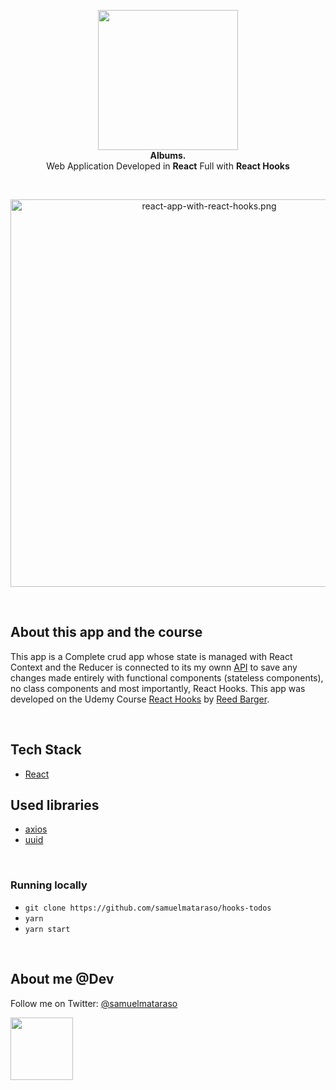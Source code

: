 <!-- header section -->
<p align="center">
  <img src="https://i.imgur.com/nsHh4Tq.jpg" height="224" /><br/>
  <span><b>Albums.</b></span><br/>
  <span>Web Application Developed in <b>React</b> Full with <b>React Hooks</b></span><br/>

</p>
<!-- header section END -->

<br/>
<!-- show case/gif section -->
<p align="center">
    <img alt="react-app-with-react-hooks.png" height="620" src="https://i.imgur.com/GagQslt.png" />
</p>
<!-- show case/gif section END -->

<br/>

<!-- about app and course section -->

## About this app and the course

This app is a Complete crud app whose state is managed with React Context and the Reducer is connected to its my ownn [API](https://github.com/samuelmataraso/hooks-todos-api) to save any changes made entirely with functional components (stateless components), no class components and most importantly, React Hooks.
This app was developed on the Udemy Course [React Hooks](https://www.udemy.com/react-hooks/) by [Reed Barger](https://www.udemy.com/user/reed-barger//).

<br/>

## Tech Stack

- [React](https://reactjs.org/)

## Used libraries

- [axios](https://github.com/axios/axios)
- [uuid](https://github.com/kelektiv/node-uuid)

<br/>

### Running locally

- `git clone https://github.com/samuelmataraso/hooks-todos`
- `yarn`
- `yarn start`
  <!-- about app and course section END -->

<br/>

<!-- about me -->

## About me @Dev

Follow me on Twitter: [@samuelmataraso](https://twitter.com/samuelmataraso)

<a href="https://twitter.com/samuelmataraso" target="_blank">
<img src="https://twitter.com/samuelmataraso/profile_image?size=original" height="100" /></a>

<!-- about me  END -->
